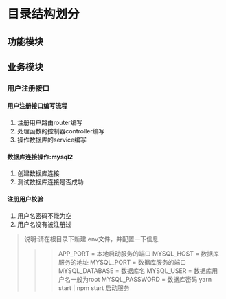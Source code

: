 # 目录结构划分
## 功能模块
## 业务模块
<!-- dotenv 解析读取env文件 -->

### 用户注册接口
#### 用户注册接口编写流程
1. 注册用户路由router编写
2. 处理函数的控制器controller编写
3. 操作数据库的service编写

#### 数据库连接操作:mysql2
1. 创建数据库连接
2. 测试数据库连接是否成功

#### 注册用户校验
1. 用户名密码不能为空
2. 用户名没有被注册过

>说明:请在根目录下新建.env文件，并配置一下信息
>>>APP_PORT = 本地启动服务的端口
MYSQL_HOST = 数据库服务的地址
MYSQL_PORT = 数据库服务的端口
MYSQL_DATABASE = 数据库名
MYSQL_USER = 数据库用户名一般为root
MYSQL_PASSWORD = 数据库密码
>yarn start | npm start 启动服务

